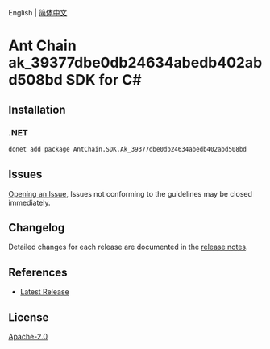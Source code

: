 English | [简体中文](README-CN.md)

# Ant Chain ak_39377dbe0db24634abedb402abd508bd SDK for C#

## Installation

### .NET

```bash
donet add package AntChain.SDK.Ak_39377dbe0db24634abedb402abd508bd
```

## Issues

[Opening an Issue](https://github.com/alipay/antchain-openapi-prod-sdk/issues/new), Issues not conforming to the guidelines may be closed immediately.

## Changelog

Detailed changes for each release are documented in the [release notes](./ChangeLog.md).

## References

* [Latest Release](https://github.com/alipay/antchain-openapi-prod-sdk/)

## License

[Apache-2.0](http://www.apache.org/licenses/LICENSE-2.0)
